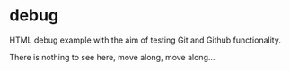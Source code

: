 # debug
HTML debug example with the aim of testing Git and Github functionality.

There is nothing to see here, move along, move along...
